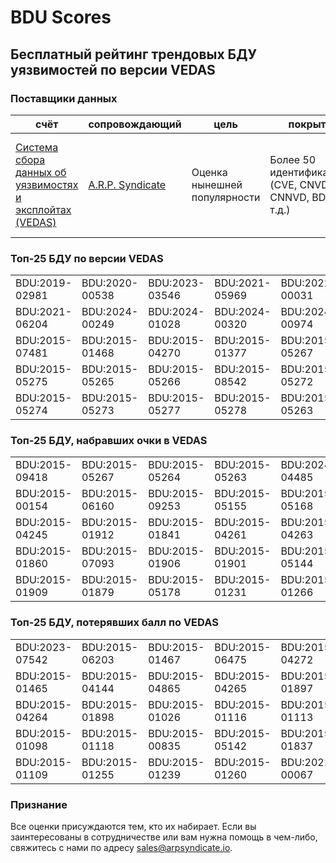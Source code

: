 
# BDU Scores
## Бесплатный рейтинг трендовых БДУ уязвимостей по версии VEDAS

### Поставщики данных
| счёт | cопровождающий | цель | покрытие | определение | частота |
| ----- | ---------- | ------- | -------- | ----------- | --------- |
| [Система сбора данных об уязвимостях и эксплойтах (VEDAS)](https://vedas.arpsyndicate.io) | [A.R.P. Syndicate](https://www.arpsyndicate.io) | Оценка нынешней популярности | Более 50 идентификаторов (CVE, CNVD, CNNVD, BDU и т.д.) | Аналитические данные с открытым исходным кодом (OSINT), полученные от [Exploit Observer](https://www.exploit.observer]) | 6-8 часов |



<h3>Топ-25 БДУ по версии VEDAS</h3>

<table>
  <tr>
    <td>BDU:2019-02981</td>
    <td>BDU:2020-00538</td>
    <td>BDU:2023-03546</td>
    <td>BDU:2021-05969</td>
    <td>BDU:2022-00031</td>
  </tr>
  <tr>
    <td>BDU:2021-06204</td>
    <td>BDU:2024-00249</td>
    <td>BDU:2024-01028</td>
    <td>BDU:2024-00320</td>
    <td>BDU:2024-00974</td>
  </tr>
  <tr>
    <td>BDU:2015-07481</td>
    <td>BDU:2015-01468</td>
    <td>BDU:2015-04270</td>
    <td>BDU:2015-01377</td>
    <td>BDU:2015-05267</td>
  </tr>
  <tr>
    <td>BDU:2015-05275</td>
    <td>BDU:2015-05265</td>
    <td>BDU:2015-05266</td>
    <td>BDU:2015-08542</td>
    <td>BDU:2015-05272</td>
  </tr>
  <tr>
    <td>BDU:2015-05274</td>
    <td>BDU:2015-05273</td>
    <td>BDU:2015-05277</td>
    <td>BDU:2015-05278</td>
    <td>BDU:2015-05263</td>
  </tr>
</table>


<h3>Топ-25 БДУ, набравших очки в VEDAS</h3>

<table>
  <tr>
    <td>BDU:2015-09418</td>
    <td>BDU:2015-05267</td>
    <td>BDU:2015-05264</td>
    <td>BDU:2015-05263</td>
    <td>BDU:2024-04485</td>
  </tr>
  <tr>
    <td>BDU:2015-00154</td>
    <td>BDU:2015-06160</td>
    <td>BDU:2015-09253</td>
    <td>BDU:2015-05155</td>
    <td>BDU:2015-05168</td>
  </tr>
  <tr>
    <td>BDU:2015-04245</td>
    <td>BDU:2015-01912</td>
    <td>BDU:2015-01841</td>
    <td>BDU:2015-04261</td>
    <td>BDU:2015-04263</td>
  </tr>
  <tr>
    <td>BDU:2015-01860</td>
    <td>BDU:2015-07093</td>
    <td>BDU:2015-01906</td>
    <td>BDU:2015-01901</td>
    <td>BDU:2015-05144</td>
  </tr>
  <tr>
    <td>BDU:2015-01909</td>
    <td>BDU:2015-01879</td>
    <td>BDU:2015-05178</td>
    <td>BDU:2015-01231</td>
    <td>BDU:2015-01266</td>
  </tr>
</table>


<h3>Топ-25 БДУ, потерявших балл по VEDAS</h3>

<table>
  <tr>
    <td>BDU:2023-07542</td>
    <td>BDU:2015-06203</td>
    <td>BDU:2015-01467</td>
    <td>BDU:2015-06475</td>
    <td>BDU:2015-04272</td>
  </tr>
  <tr>
    <td>BDU:2015-01465</td>
    <td>BDU:2015-04144</td>
    <td>BDU:2015-04865</td>
    <td>BDU:2015-04265</td>
    <td>BDU:2015-01897</td>
  </tr>
  <tr>
    <td>BDU:2015-04264</td>
    <td>BDU:2015-01898</td>
    <td>BDU:2015-01026</td>
    <td>BDU:2015-01116</td>
    <td>BDU:2015-01113</td>
  </tr>
  <tr>
    <td>BDU:2015-01098</td>
    <td>BDU:2015-01118</td>
    <td>BDU:2015-00835</td>
    <td>BDU:2015-05142</td>
    <td>BDU:2015-01837</td>
  </tr>
  <tr>
    <td>BDU:2015-01109</td>
    <td>BDU:2015-01255</td>
    <td>BDU:2015-01239</td>
    <td>BDU:2015-01260</td>
    <td>BDU:2021-00067</td>
  </tr>
</table>


### Признание
Все оценки присуждаются тем, кто их набирает.
Если вы заинтересованы в сотрудничестве или вам нужна помощь в чем-либо, свяжитесь с нами по адресу [sales@arpsyndicate.io](mailto:sales@arpsyndicate.io).

